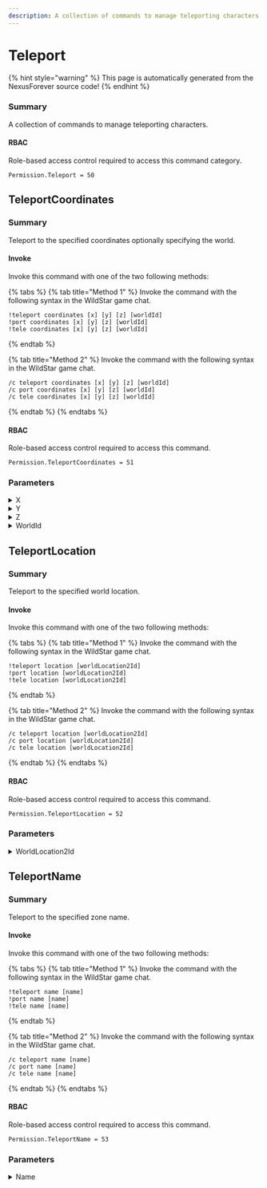```yaml
---
description: A collection of commands to manage teleporting characters.
---
```


# Teleport

{% hint style="warning" %}
This page is automatically generated from the NexusForever source code!
{% endhint %}

### Summary

A collection of commands to manage teleporting characters.

#### RBAC

Role-based access control required to access this command category.

```
Permission.Teleport = 50
```

## TeleportCoordinates

### Summary

Teleport to the specified coordinates optionally specifying the world.

#### Invoke

Invoke this command with one of the two following methods:

{% tabs %}
{% tab title="Method 1" %}
Invoke the command with the following syntax in the WildStar game chat.

```
!teleport coordinates [x] [y] [z] [worldId]
!port coordinates [x] [y] [z] [worldId]
!tele coordinates [x] [y] [z] [worldId]
```
{% endtab %}

{% tab title="Method 2" %}
Invoke the command with the following syntax in the WildStar game chat.

```
/c teleport coordinates [x] [y] [z] [worldId]
/c port coordinates [x] [y] [z] [worldId]
/c tele coordinates [x] [y] [z] [worldId]
```
{% endtab %}
{% endtabs %}

#### RBAC

Role-based access control required to access this command.

```
Permission.TeleportCoordinates = 51
```

### Parameters

<details>

<summary>X</summary>

#### Summary

X coordinate for target teleport position.

#### Optional

No

</details>

<details>

<summary>Y</summary>

#### Summary

Y coordinate for target teleport position.

#### Optional

No

</details>

<details>

<summary>Z</summary>

#### Summary

Z coordinate for target teleport position.

#### Optional

No

</details>

<details>

<summary>WorldId</summary>

#### Summary

Optional world id for target teleport position.

#### Optional

No

</details>

## TeleportLocation

### Summary

Teleport to the specified world location.

#### Invoke

Invoke this command with one of the two following methods:

{% tabs %}
{% tab title="Method 1" %}
Invoke the command with the following syntax in the WildStar game chat.

```
!teleport location [worldLocation2Id]
!port location [worldLocation2Id]
!tele location [worldLocation2Id]
```
{% endtab %}

{% tab title="Method 2" %}
Invoke the command with the following syntax in the WildStar game chat.

```
/c teleport location [worldLocation2Id]
/c port location [worldLocation2Id]
/c tele location [worldLocation2Id]
```
{% endtab %}
{% endtabs %}

#### RBAC

Role-based access control required to access this command.

```
Permission.TeleportLocation = 52
```

### Parameters

<details>

<summary>WorldLocation2Id</summary>

#### Summary

World location id for target teleport position.

#### Optional

No

</details>

## TeleportName

### Summary

Teleport to the specified zone name.

#### Invoke

Invoke this command with one of the two following methods:

{% tabs %}
{% tab title="Method 1" %}
Invoke the command with the following syntax in the WildStar game chat.

```
!teleport name [name]
!port name [name]
!tele name [name]
```
{% endtab %}

{% tab title="Method 2" %}
Invoke the command with the following syntax in the WildStar game chat.

```
/c teleport name [name]
/c port name [name]
/c tele name [name]
```
{% endtab %}
{% endtabs %}

#### RBAC

Role-based access control required to access this command.

```
Permission.TeleportName = 53
```

### Parameters

<details>

<summary>Name</summary>

#### Summary

Name of the zone for target teleport position.

#### Optional

No

</details>

